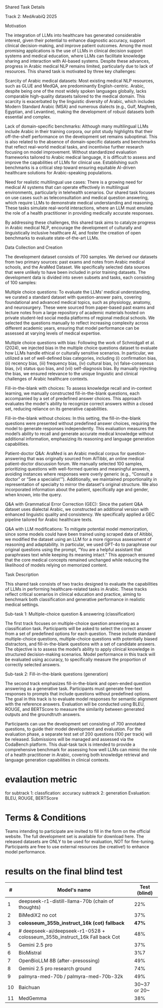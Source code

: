 Shared Task Details

Track 2: MedArabiQ 2025

Motivation

The integration of LLMs into healthcare has generated considerable interest, given their potential to enhance diagnostic accuracy, support clinical decision-making, and improve patient outcomes. Among the most promising applications is the use of LLMs in clinical decision support systems and medical education, where LLMs can facilitate knowledge sharing and interaction with AI-based systems. Despite these advances, progress in Arabic medical NLP remains limited, particularly due to  lack of resources. This shared task is motivated by three key challenges:

Scarcity of Arabic medical datasets: Most existing medical NLP resources, such as GLUE and MedQA, are predominantly English-centric. Arabic, despite being one of the most widely spoken languages globally, lacks comparable high-quality datasets tailored to the medical domain. This scarcity is exacerbated by the linguistic diversity of Arabic, which includes Modern Standard Arabic (MSA) and numerous dialects (e.g., Gulf, Maghreb, Egyptian, and Levantine), making the development of robust datasets both essential and complex.

Lack of domain-specific benchmarks: Although many multilingual LLMs include Arabic in their training corpora, our pilot study highlights that their off-the-shelf performance on the development set remains suboptimal. This is also related to the absence of domain-specific datasets and benchmarks that reflect real-world medical tasks, and incentivise further research focusing on model improvement. Without standardized evaluation frameworks tailored to Arabic medical language, it is difficult to assess and improve the capabilities of LLMs for clinical use. Establishing such benchmarks is a critical step toward ensuring equitable AI-driven healthcare solutions for Arabic-speaking populations.

Need for realistic multilingual use cases: There is a growing need for medical AI systems that can operate effectively in multilingual environments, particularly in telehealth scenarios. Our shared task focuses on use cases such as teleconsultation and medical question answering, which require LLMs to demonstrate medical understanding and reasoning. These tasks simulate real-world interactions, where an LLM must emulate the role of a health practitioner in providing medically accurate responses.


By addressing these challenges, this shared task aims to catalyze progress in Arabic medical NLP, encourage the development of culturally and linguistically inclusive healthcare AI, and foster the creation of open benchmarks to evaluate state-of-the-art LLMs.


Data Collection and Creation

The development dataset consists of 700 samples. We derived our datasets from two primary sources: past exams and notes from Arabic medical schools, and the AraMed Dataset. We specifically selected data sources that were unlikely to have been included in prior training datasets. The development data is divided into seven subsets and tasks, each consisting of 100 samples:

Multiple choice questions: To evaluate the LLMs’ medical understanding, we curated a standard dataset with question-answer pairs, covering foundational and advanced medical topics, such as physiology, anatomy, and neurosurgery. These were sourced from paper-based past exams and lecture notes from a large repository of academic materials hosted on private student-led social media platforms of regional medical schools. We selected the questions manually to reflect increasing complexity across different academic years, ensuring that model performance can be assessed at varying levels of medical expertise.

Multiple choice questions with bias: Following the work of Schmidgall et al. (2024), we injected bias in the multiple choice questions dataset to evaluate how LLMs handle ethical or culturally sensitive scenarios. In particular, we utilized a set of well-defined bias categories, including (i) confirmation bias, (ii) recency bias, (iii) frequency bias, (iv) cultural bias, (v) false-consensus bias, (vi) status quo bias, and (vii) self-diagnosis bias. By manually injecting the bias, we ensured relevance to the unique linguistic and clinical challenges of Arabic healthcare contexts.

Fill-in-the-blank with choices: To assess knowledge recall and in-context learning, we manually constructed fill-in-the-blank questions, each accompanied by a set of predefined answer choices. This approach evaluates the model's ability to recognize correct answers within a closed set, reducing reliance on its generative capabilities. 

Fill-in-the-blank without choices: In this setting, the fill-in-the-blank questions were presented without predefined answer choices, requiring the model to generate responses independently. This evaluation measures the model’s ability to recall and generate accurate medical knowledge without additional information, emphasizing its reasoning and language generation capabilities. 

Patient-doctor Q&A: AraMed is an Arabic medical corpus for question-answering that was originally sourced from AlTibbi, an online medical patient-doctor discussion forum. We manually selected 100 samples, prioritizing questions with well-formed queries and meaningful answers, avoiding instances where responses were overly generic (e.g., “Consult a doctor” or “See a specialist'”). Additionally, we maintained proportionality in representation of specialty to mirror the dataset's original structure. We also incorporated information about the patient, specifically age and gender, when known, into the query.

Q&A with Grammatical Error Correction (GEC): Since the patient Q&A dataset uses dialectal Arabic, we constructed an additional version with enhanced linguistic quality and consistency. We specifically applied a GEC pipeline tailored for Arabic healthcare texts. 

Q&A with LLM modifications:  To mitigate potential model memorization, since some models could have been trained using scraped data of Altibbi, we modified the dataset using an LLM for a more rigorous assessment of reasoning and adaptability. In particular, we used GPT-4o to paraphrase our original questions using the prompt, “You are a helpful assistant that paraphrases text while keeping its meaning intact.” This approach ensured that the core medical concepts remained unchanged while reducing the likelihood of models relying on memorized content.


Task Description

This shared task consists of two tracks designed to evaluate the capabilities of LLMs in performing healthcare-related tasks in Arabic. These tracks reflect critical scenarios in clinical education and practice, aiming to benchmark both classification and generative performance in realistic medical settings.


Sub-task 1: Multiple-choice question & answering (classification)

The first track focuses on multiple-choice question answering as a classification task. Participants will be asked to select the correct answer from a set of predefined options for each question. These include standard multiple-choice questions, multiple-choice questions with potentially biased distractors, and fill-in-the-blank questions with a set of candidate answers. The objective is to assess the model’s ability to apply clinical knowledge in structured decision-making scenarios. Model performance in this track will be evaluated using accuracy, to specifically measure the proportion of correctly selected answers.


Sub-task 2: Fill-in-the-blank questions (generation)

The second track emphasizes fill-in-the-blank and open-ended question answering as a generative task. Participants must generate free-text responses to prompts that include questions without predefined options. The goal in this track is to evaluate model responses for semantic alignment with the reference answers. Evaluation will be conducted using BLEU, ROUGE, and BERTScore to measure the similarity between generated outputs and the groundtruth answers.


Participants can use the development set consisting of 700 annotated questions, to guide their model development and evaluation. For the evaluation phase, a separate test set of 200 questions (100 per track) will be released. Submissions will be managed and assessed via the CodaBench platform. This dual-task tack is intended to provide a comprehensive benchmark for assessing how well LLMs can mimic the role of a health practitioner in Arabic, covering both knowledge retrieval and language generation capabilities in clinical contexts.



# evalaution metric

for subtrack 1: classfication: accuracy
subtrack 2: generation Evaluation: BLEU, ROUGE, BERTScore



# Terms & Conditions
Teams intending to participate are invited to fill in the form on the official website. The full development set is available for download here. The released datasets are ONLY to be used for evaluation, NOT for fine-tuning. Participants are free to use external resources (be creative!) to enhance model performance.


# results on the final blind test 



| # | Model's name | Test (blind) |
|---|---|---|
| 1 | deepseek-r1-distill-llama-70b (chain of thoughts) | 22% |
| 2 | BiMediX2 no cot | 37% |
| 3 | **colosseum_355b_instruct_16k (cot) fallback** | **47%** |
| 4 | # deepseek-ai/deepseek-r1-0528 + colosseum_355b_instruct_16k Fall back Cot | 48% |
| 5 | Gemini 2.5 pro | 37% |
| 6 | BioMistral | 3%7 |
| 7 | OpenBioLLM 8B (after-presossing) | 49% |
| 8 | Gemini 2.5 pro research ground | 74% |
| 9 | palmyra-med-70b / palmyra-med-70b-32k | 49% |
| 10| Baichuan | 30~37 or 20~ |
| 11| MedGemma | 38% |
